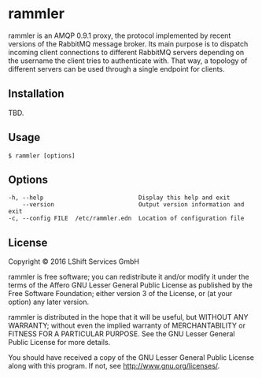 # rammler

rammler is an AMQP 0.9.1 proxy, the protocol implemented by recent
versions of the RabbitMQ message broker. Its main purpose is to
dispatch incoming client connections to different RabbitMQ servers
depending on the username the client tries to authenticate with. That
way, a topology of different servers can be used through a single
endpoint for clients.

## Installation

TBD.

## Usage

    $ rammler [options]

## Options

    -h, --help                           Display this help and exit
        --version                        Output version information and exit
    -c, --config FILE  /etc/rammler.edn  Location of configuration file

## License

Copyright © 2016 LShift Services GmbH

rammler is free software; you can redistribute it and/or modify it
under the terms of the Affero GNU Lesser General Public License as
published by the Free Software Foundation; either version 3 of the
License, or (at your option) any later version.

rammler is distributed in the hope that it will be useful,
but WITHOUT ANY WARRANTY; without even the implied warranty of
MERCHANTABILITY or FITNESS FOR A PARTICULAR PURPOSE.  See the
GNU Lesser General Public License for more details.

You should have received a copy of the GNU Lesser General Public
License along with this program.  If not, see
<http://www.gnu.org/licenses/>.
